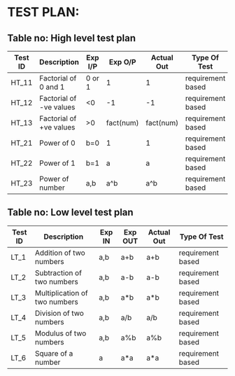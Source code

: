 # TEST PLAN:

## Table no: High level test plan

| **Test ID** | **Description**                                              | **Exp I/P** | **Exp O/P** | **Actual Out** |**Type Of Test**  |    
|-------------|--------------------------------------------------------------|------------|-------------|----------------|------------------|
|  HT_11       | Factorial of 0 and 1 | 0 or 1 | 1 | 1 | requirement based|
|  HT_12       | Factorial of -ve values | <0 | -1 | -1 | requirement based|
|  HT_13       | Factorial of +ve values | >0 | fact(num) | fact(num) | requirement based|
|  HT_21       | Power of 0  | b=0  | 1 | 1 | requirement based|
|  HT_22      |Power of  1 | b=1| a | a | requirement based|
|  HT_23       | Power of number | a,b | a^b | a^b | requirement based|




## Table no: Low level test plan

| **Test ID** |  **Description**                                                  | **Exp IN** | **Exp OUT** | **Actual Out** |**Type Of Test**  |    
|-------------|-------------------------------------------------------------------|------------|-------------|----------------|------------------|
|LT_1|Addition of two numbers|a,b|a+b|a+b|requirement based|
|LT_2|Subtraction of two numbers|a,b|a-b|a-b|requirement based|
|LT_3|Multiplication of two numbers|a,b|a*b|a*b|requirement based|
|LT_4|Division of two numbers|a,b|a/b|a/b|requirement based|
|LT_5|Modulus of two numbers|a,b|a%b|a%b|requirement based|
|LT_6|Square of a number|a|a*a|a*a|requirement based|
